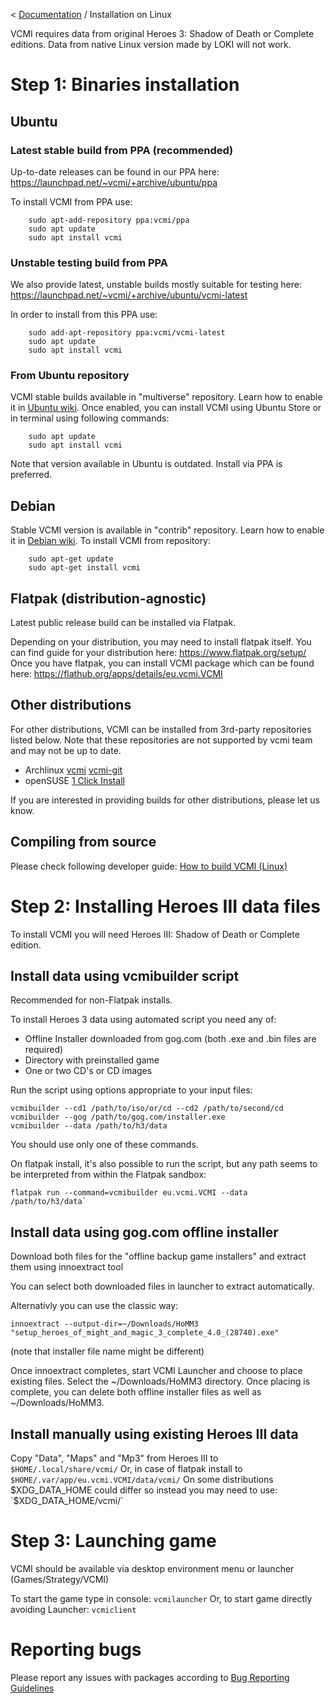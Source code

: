 < [Documentation](../Readme.md) / Installation on Linux

VCMI requires data from original Heroes 3: Shadow of Death or Complete editions. Data from native Linux version made by LOKI will not work.

# Step 1: Binaries installation

## Ubuntu

### Latest stable build from PPA (recommended)

Up-to-date releases can be found in our PPA here: <https://launchpad.net/~vcmi/+archive/ubuntu/ppa>

To install VCMI from PPA use:
```
    sudo apt-add-repository ppa:vcmi/ppa
    sudo apt update
    sudo apt install vcmi
```

### Unstable testing build from PPA

We also provide latest, unstable builds mostly suitable for testing here: <https://launchpad.net/~vcmi/+archive/ubuntu/vcmi-latest>

In order to install from this PPA use:
```
    sudo add-apt-repository ppa:vcmi/vcmi-latest
    sudo apt update
    sudo apt install vcmi
```
### From Ubuntu repository

VCMI stable builds available in "multiverse" repository. Learn how to enable it in [Ubuntu wiki](https://help.ubuntu.com/community/Repositories/Ubuntu).
Once enabled, you can install VCMI using Ubuntu Store or in terminal using following commands:
```
    sudo apt update
    sudo apt install vcmi
```
Note that version available in Ubuntu is outdated. Install via PPA is preferred.

## Debian

Stable VCMI version is available in "contrib" repository. Learn how to enable it in [Debian wiki](https://wiki.debian.org/SourcesList).
To install VCMI from repository:
```
    sudo apt-get update
    sudo apt-get install vcmi
```
## Flatpak (distribution-agnostic)

Latest public release build can be installed via Flatpak.

Depending on your distribution, you may need to install flatpak itself. You can find guide for your distribution here: <https://www.flatpak.org/setup/>
Once you have flatpak, you can install VCMI package which can be found here: <https://flathub.org/apps/details/eu.vcmi.VCMI>

## Other distributions

For other distributions, VCMI can be installed from 3rd-party repositories listed below. Note that these repositories are not supported by vcmi team and may not be up to date.

-   Archlinux [vcmi](https://aur.archlinux.org/packages/vcmi/) [vcmi-git](https://aur.archlinux.org/packages/vcmi-git/)
-   openSUSE [1 Click Install](https://software.opensuse.org/download.html?project=games&package=vcmi)

If you are interested in providing builds for other distributions, please let us know.

## Compiling from source

Please check following developer guide: [How to build VCMI (Linux)](../developers/Building_Linux.md)

# Step 2: Installing Heroes III data files

To install VCMI you will need Heroes III: Shadow of Death or Complete edition.

## Install data using vcmibuilder script

Recommended for non-Flatpak installs.

To install Heroes 3 data using automated script you need any of:

- Offline Installer downloaded from gog.com (both .exe and .bin files are required)
- Directory with preinstalled game 
- One or two CD's or CD images

Run the script using options appropriate to your input files:
```
vcmibuilder --cd1 /path/to/iso/or/cd --cd2 /path/to/second/cd
vcmibuilder --gog /path/to/gog.com/installer.exe
vcmibuilder --data /path/to/h3/data
```
You should use only one of these commands.

On flatpak install, it's also possible to run the script, but any path seems to be interpreted from within the Flatpak sandbox:

```
flatpak run --command=vcmibuilder eu.vcmi.VCMI --data /path/to/h3/data`
```

## Install data using gog.com offline installer

Download both files for the "offline backup game installers" and extract them using innoextract tool

You can select both downloaded files in launcher to extract automatically.

Alternativly you can use the classic way:
```
innoextract --output-dir=~/Downloads/HoMM3 "setup_heroes_of_might_and_magic_3_complete_4.0_(28740).exe"
```
(note that installer file name might be different)

Once innoextract completes, start VCMI Launcher and choose to place existing files. Select the ~/Downloads/HoMM3 directory. Once placing is complete, you can delete both offline installer files as well as ~/Downloads/HoMM3.

## Install manually using existing Heroes III data

Copy "Data", "Maps" and "Mp3" from Heroes III to `$HOME/.local/share/vcmi/`
Or, in case of flatpak install to `$HOME/.var/app/eu.vcmi.VCMI/data/vcmi/`
On some distributions $XDG_DATA_HOME could differ so instead you may need to use: `$XDG_DATA_HOME/vcmi/`

# Step 3: Launching game

VCMI should be available via desktop environment menu or launcher (Games/Strategy/VCMI)

To start the game type in console: `vcmilauncher`
Or, to start game directly avoiding Launcher: `vcmiclient`

# Reporting bugs

Please report any issues with packages according to [Bug Reporting Guidelines](Bug_Reporting_Guidelines.md)
